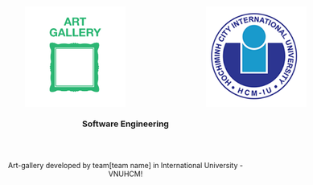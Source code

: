 <div id="top" style="display: flex; justify-content: center;">
  <img src="img/art-gallery-icon-13975.png" alt="Banner" width="200" height="200" style="margin-left: 160px;">
  <img src="img/logo.png" alt="Logo" width="200" height="200" style="margin-left: 160px;">
</div>

<h3 align="center">Software Engineering</h3>
    <br />
    <br />
<p align="center">
    Art-gallery developed by team[team name] in International University - VNUHCM!
    <br />
    <br />
